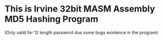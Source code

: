 # This is Irvine 32bit MASM Assembly MD5 Hashing Program #
(Only valid for 12 length password due some bugs existence in the program)
